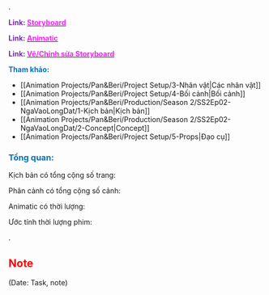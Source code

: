 .

<span style="font-weight:bold; color:rgb(112, 48, 160)">Link: </span>[<span style="font-weight:bold; color:rgb(251, 31, 255)">Storyboard</span>](file:///D:%5CPROJECTS%5CPan&Beri%5C2.Production%5CSeason%202%5CSS2Ep02-NgaVaoLongDat%5C3.Storyboard%5CSS2Ep02-NgaVaoLongDat-Storyboard.pdf)

<span style="font-weight:bold; color:rgb(112, 48, 160)">Link: </span>[<span style="font-weight:bold; color:rgb(251, 31, 255)">Animatic</span>](file:///D:%5CPROJECTS%5CPan&Beri%5C2.Production%5CSeason%202%5CSS2Ep02-NgaVaoLongDat%5C3.Storyboard%5CAnimatic%5CSS2Ep02-NgaVaoLongDat-Animatic.mp4)

<span style="font-weight:bold; color:rgb(112, 48, 160)">Link: </span>[<span style="font-weight:bold; color:rgb(251, 31, 255)">Vẽ/Chỉnh sửa Storyboard</span>](file:///D:%5CPROJECTS%5CPan&Beri%5C2.Production%5CSeason%202%5CSS2Ep02-NgaVaoLongDat%5C3.Storyboard%5CSS2Ep02-NgaVaoLongDat-StoryboardPro%5CSS2Ep02-NgaVaoLongDat.sboard)

<span style="font-weight:bold; color:rgb(0, 112, 192)">Tham khảo:</span>
* [[Animation Projects/Pan&Beri/Project Setup/3-Nhân vật|Các nhân vật]]
* [[Animation Projects/Pan&Beri/Project Setup/4-Bối cảnh|Bối cảnh]]
* [[Animation Projects/Pan&Beri/Production/Season 2/SS2Ep02-NgaVaoLongDat/1-Kịch bản|Kịch bản]]
* [[Animation Projects/Pan&Beri/Production/Season 2/SS2Ep02-NgaVaoLongDat/2-Concept|Concept]]
* [[Animation Projects/Pan&Beri/Project Setup/5-Props|Đạo cụ]]

### <span style="font-weight:bold; color:rgb(0, 112, 192)">Tổng quan:</span> 

Kịch bản có tổng cộng số trang:

Phân cảnh có tổng cộng số cảnh:

Animatic có thời lượng: 

Ước tính thời lượng phim:

.

## <span style="color:rgb(255, 0, 0)">Note</span> 
(Date: Task, note)




